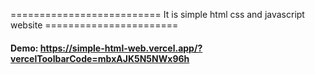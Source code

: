 ========================== It is simple html css and javascript website =======================


#### Demo: https://simple-html-web.vercel.app/?vercelToolbarCode=mbxAJK5N5NWx96h
